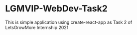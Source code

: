 # LGMVIP-WebDev-Task2
This is simple application using create-react-app as Task 2 of LetsGrowMore Internship 2021
